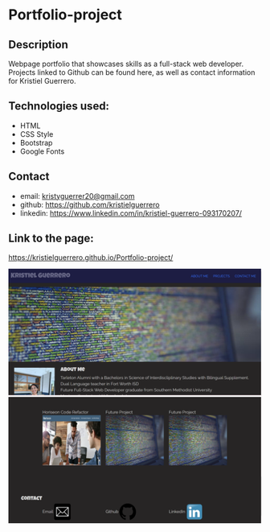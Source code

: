 # Portfolio-project

## Description

Webpage portfolio that showcases skills as a full-stack web developer. Projects linked to Github can be found here, as well as contact information for Kristiel Guerrero.

## Technologies used:

- HTML
- CSS Style
- Bootstrap
- Google Fonts

## Contact

- email: kristyguerrer20@gmail.com
- github: https://github.com/kristielguerrero
- linkedin: https://www.linkedin.com/in/kristiel-guerrero-093170207/

## Link to the page:

https://kristielguerrero.github.io/Portfolio-project/

![Portfolio](/assets/Portfolio.PNG)
![Portfolio](/assets/portfolio-2.PNG)
